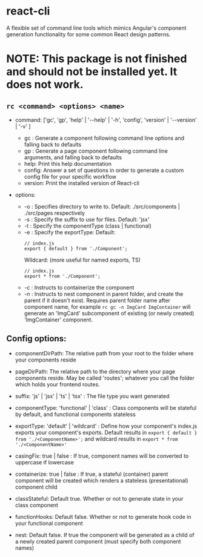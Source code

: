 # react-cli
A flexible set of command line tools which mimics Angular's component generation functionality for some common React design patterns.

# NOTE: This package is not finished and should not be installed yet. It does not work.

## `rc <command> <options> <name>`

- command: ['gc', 'gp', 'help' | '--help' | '-h', 'config', 'version' | '--version' | '-v' ]
	- gc <options> <name>: Generate a component following command line options and falling back to defaults
	- gp <options> <name>: Generate a page component following command line arguments, and falling back to defaults
	- help: Print this help documentation
	- config: Answer a set of questions in order to generate a custom config file for your specific workflow
	- version: Print the installed version of React-cli

- options: 
	- -o <output directory>: Specifies directory to write to. Default: ./src/components | ./src/pages respectively
	- -s <suffix>: Specify the suffix to use for files. Default: 'jsx'
	- -t <type>: Specify the componentType (class | functional)
	- -e <type>: Specify the exportType: 
		Default: 
		```
		// index.js
		export { default } from './Component';
		```
		Wildcard: (more useful for named exports, TS)
		```
		// index.js
		export * from './Component';
		```
	- -c : Instructs to containerize the component
	- -n : Instructs to nest component in parent folder, and create the parent if it doesn't exist. Requires parent folder name after component name, for example `rc gc -n ImgCard ImgContainer` will generate an 'ImgCard' subcomponent of existing (or newly created) 'ImgContainer' component.


## Config options:

- componentDirPath: The relative path from your root to the folder where your components reside

- pageDirPath: The relative path to the directory where your page components reside. May be called 'routes'; whatever you call the folder which holds your frontend routes.

- suffix: 'js' | 'jsx' | 'ts' | 'tsx' : The file type you want generated

- componentType: 'functional' | 'class' : Class components will be stateful by default, and functional components stateless

- exportType: 'default' | 'wildcard' : Define how your component's index.js exports your component's exports. Default results in `export { default } from './<ComponentName>';` and wildcard results in `export * from './<ComponentName>'`

- casingFix: true | false : If true, component names will be converted to uppercase if lowercase

- containerize: true | false : If true, a stateful (container) parent component will be created which renders a stateless (presentational) component child

- classStateful: Default true. Whether or not to generate state in your class component

- functionHooks: Default false. Whether or not to generate hook code in your functional component

- nest: Default false. If true the component will be generated as a child of a newly created parent component (must specify both component names)
